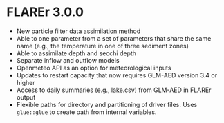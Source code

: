 # FLAREr 3.0.0

* New particle filter data assimilation method
* Able to one parameter from a set of parameters that share the same name (e.g., the temperature in one of three sediment zones)
* Able to assimilate depth and secchi depth
* Separate inflow and outflow models
* Openmeteo API as an option for meteorological inputs
* Updates to restart capacity that now requires GLM-AED version 3.4 or higher
* Access to daily summaries (e.g., lake.csv) from GLM-AED in FLAREr output
* Flexible paths for directory and partitioning of driver files.  Uses `glue::glue` to create path from internal variables.

